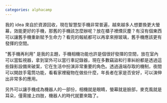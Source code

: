 ```yaml
---
categories: alphacamp
---
```


我的 idea 來自於資源回收，現在智慧型手機非常普遍，越來越多人想要換更大螢幕，效能更好的手機，那舊的手機該怎麼辦呢？放在櫃子裡煙灰塵？有沒有個東西可以讓舊手機重新賦予生命力？看完的報紙都可以再拿來擦玻璃，舊手機應該更有發揮的空間。

"舊手機再利用" 是我的主題，手機相機功能也許是個很好發揮的空間，放在室內可以當監視器，拿到室外可以當行車記錄器，現在多數竊盜和行車糾紛都是透過這些錄影設備來破案，它在生活中扮演非常重要的角色。透過遠端存取的機制，夜間可以開啟手電筒功能，看看家裡寵物在做些什麼，年長者在家是否安好，可以演伸出非常多的應用。

另外可以讓手機成為機器人的一部份，相機就是眼睛，螢幕就是臉部，麥克風就是耳朵，僅需接上四肢，機器人的時代就要來臨了。
